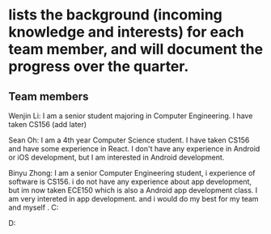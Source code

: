 #  lists the background (incoming knowledge and interests) for each team member, and will document the progress over the quarter. 

## Team members

Wenjin Li: I am a senior student majoring in Computer Engineering. I have taken CS156 (add later)

Sean Oh: I am a 4th year Computer Science student. I have taken CS156 and have some experience in React. I don't have any experience in Android or iOS development, but I am interested in Android development. 

Binyu Zhong: I am a senior Computer Engineering student, i experience of software is CS156. i do not have any experience about app development, but im now taken ECE150 which is also a Android app development class. I am very intereted in app development. and i would do my best for my team and myself . 
C:

D:

